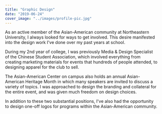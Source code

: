 ```yaml
---
title: "Graphic Design"
date: "2019-06-24"
cover_image: "../images/profile-pic.jpg"
---
```


<p>As an active member of the Asian-American community at Northeastern University, I always looked for ways to get involved. This desire manifested into the design work I've done over my past years at school. </p>

<p>During my 2nd year of college, I was previously Media & Design Specialist of the Chinese Student Association, which involved everything from creating marketing materials for events that hundreds of people attended, to designing apparel for the club to sell. </p>

<p>The Asian-American Center on campus also holds an annual Asian-American Heritage Month in which many speakers are invited to discuss a variety of topics. I was approached to design the branding and collateral for the entire event, and was given much freedom on design choices.</p>

<p>In addition to these two substantial positions, I've also had the opportunity to design one-off logos for programs within the Asian-American community. </p>

